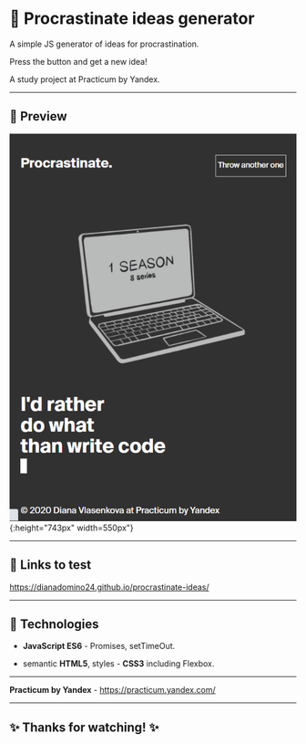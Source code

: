 # :large_blue_circle: Procrastinate ideas generator

A simple JS generator of ideas for procrastination.

Press the button and get a new idea!

A study project at Practicum by Yandex.

---

## :mag_right: Preview

![Preview](./procrast-gif.gif){:height="743px" width=550px"}

---

## :link: Links to test

https://dianadomino24.github.io/procrastinate-ideas/

---

## :rocket: Technologies

-   **JavaScript ES6** - Promises, setTimeOut.

-   semantic **HTML5**, styles - **CSS3** including Flexbox.

---

**Practicum by Yandex** - https://practicum.yandex.com/

---

## :sparkles: Thanks for watching! :sparkles:
